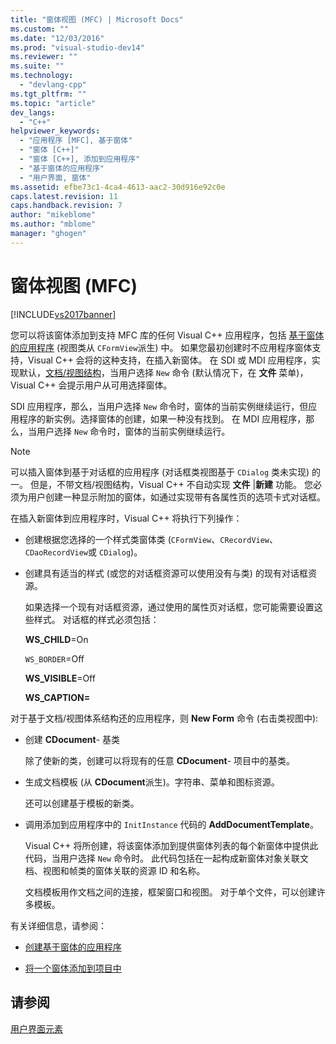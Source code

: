 ```yaml
---
title: "窗体视图 (MFC) | Microsoft Docs"
ms.custom: ""
ms.date: "12/03/2016"
ms.prod: "visual-studio-dev14"
ms.reviewer: ""
ms.suite: ""
ms.technology: 
  - "devlang-cpp"
ms.tgt_pltfrm: ""
ms.topic: "article"
dev_langs: 
  - "C++"
helpviewer_keywords: 
  - "应用程序 [MFC], 基于窗体"
  - "窗体 [C++]"
  - "窗体 [C++], 添加到应用程序"
  - "基于窗体的应用程序"
  - "用户界面, 窗体"
ms.assetid: efbe73c1-4ca4-4613-aac2-30d916e92c0e
caps.latest.revision: 11
caps.handback.revision: 7
author: "mikeblome"
ms.author: "mblome"
manager: "ghogen"
---
```

# 窗体视图 (MFC)
[!INCLUDE[vs2017banner](../assembler/inline/includes/vs2017banner.md)]

您可以将该窗体添加到支持 MFC 库的任何 Visual C\+\+ 应用程序，包括 [基于窗体的应用程序](../mfc/reference/creating-a-forms-based-mfc-application.md) \(视图类从 `CFormView`派生\) 中。  如果您最初创建时不应用程序窗体支持，Visual C\+\+ 会将的这种支持，在插入新窗体。  在 SDI 或 MDI 应用程序，实现默认，[文档\/视图结构](../mfc/document-view-architecture.md)，当用户选择 `New` 命令 \(默认情况下，在 **文件** 菜单\)，Visual C\+\+ 会提示用户从可用选择窗体。  
  
 SDI 应用程序，那么，当用户选择 `New` 命令时，窗体的当前实例继续运行，但应用程序的新实例。选择窗体的创建，如果一种没有找到。  在 MDI 应用程序，那么，当用户选择 `New` 命令时，窗体的当前实例继续运行。  
  
> [!NOTE]
>  可以插入窗体到基于对话框的应用程序 \(对话框类视图基于 `CDialog` 类未实现\) 的一。  但是，不带文档\/视图结构，Visual C\+\+ 不自动实现 **文件** &#124;**新建** 功能。  您必须为用户创建一种显示附加的窗体，如通过实现带有各属性页的选项卡式对话框。  
  
 在插入新窗体到应用程序时，Visual C\+\+ 将执行下列操作：  
  
-   创建根据您选择的一个样式类窗体类 \(`CFormView`、`CRecordView`、`CDaoRecordView`或 `CDialog`\)。  
  
-   创建具有适当的样式 \(或您的对话框资源可以使用没有与类\) 的现有对话框资源。  
  
     如果选择一个现有对话框资源，通过使用的属性页对话框，您可能需要设置这些样式。  对话框的样式必须包括：  
  
     **WS\_CHILD**\=On  
  
     `WS_BORDER`\=Off  
  
     **WS\_VISIBLE**\=Off  
  
     **WS\_CAPTION\=**  
  
 对于基于文档\/视图体系结构还的应用程序，则 **New Form** 命令 \(右击类视图中\):  
  
-   创建 **CDocument**\- 基类  
  
     除了使新的类，创建可以将现有的任意 **CDocument**\- 项目中的基类。  
  
-   生成文档模板 \(从 **CDocument**派生\)。字符串、菜单和图标资源。  
  
     还可以创建基于模板的新类。  
  
-   调用添加到应用程序中的 `InitInstance` 代码的 **AddDocumentTemplate**。  
  
     Visual C\+\+ 将所创建，将该窗体添加到提供窗体列表的每个新窗体中提供此代码，当用户选择 `New` 命令时。  此代码包括在一起构成新窗体对象关联文档、视图和帧类的窗体关联的资源 ID 和名称。  
  
     文档模板用作文档之间的连接，框架窗口和视图。  对于单个文件，可以创建许多模板。  
  
 有关详细信息，请参阅：  
  
-   [创建基于窗体的应用程序](../mfc/reference/creating-a-forms-based-mfc-application.md)  
  
-   [将一个窗体添加到项目中](../mfc/inserting-a-form-into-a-project.md)  
  
## 请参阅  
 [用户界面元素](../mfc/user-interface-elements-mfc.md)